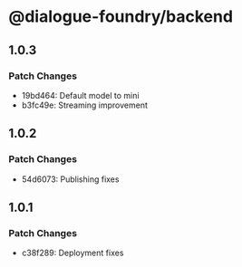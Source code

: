 # @dialogue-foundry/backend

## 1.0.3

### Patch Changes

- 19bd464: Default model to mini
- b3fc49e: Streaming improvement

## 1.0.2

### Patch Changes

- 54d6073: Publishing fixes

## 1.0.1

### Patch Changes

- c38f289: Deployment fixes
